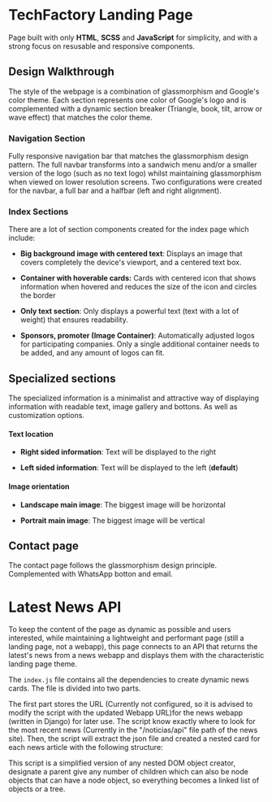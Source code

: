 # TechFactory Landing Page

Page built with only **HTML**, **SCSS** and **JavaScript** for simplicity, and with a strong focus on resusable and responsive components. 

## Design Walkthrough

The style of the webpage is a combination of glassmorphism and Google's color theme. Each section represents one color of Google's logo and is complemented with a dynamic section breaker (Triangle, book, tilt, arrow or wave effect) that matches the color theme. 

### Navigation Section

Fully responsive navigation bar that matches the glassmorphism design pattern. The full navbar transforms into a sandwich menu and/or a smaller version of the logo (such as no text logo) whilst maintaining glassmorphism when viewed on lower resolution screens. Two configurations were created for the navbar, a full bar and a halfbar (left and right alignment).

### Index Sections

There are a lot of section components created for the index page which include:

* **Big background image with centered text**: Displays an image that covers completely the device's viewport, and a centered text box.

* **Container with hoverable cards:** Cards with centered icon that shows information when hovered and reduces the size of the icon and circles the border

* **Only text section**: Only displays a powerful text (text with a lot of weight) that ensures readability.

* **Sponsors, promoter (Image Container)**:  Automatically adjusted logos for participating companies. Only a single additional container needs to be added, and any amount of logos can fit.

## Specialized sections

The specialized information is a minimalist and attractive way of displaying information  with readable text,  image gallery and bottons. As well as customization options. 

#### Text location

* **Right sided information**: Text will be displayed to the right

* **Left sided information**: Text will be displayed to the left (**default**)

#### Image orientation

* **Landscape main image**: The biggest image will be horizontal

* **Portrait main image**: The biggest image will be vertical

## Contact page

The contact page follows the glassmorphism design principle. Complemented with WhatsApp botton and email.

# Latest News API

To keep the content of the page as dynamic as possible and users interested, while maintaining a lightweight and performant page (still a landing page, not a webapp), this page connects to an API that returns the latest's news from a news webapp and displays them with the characteristic landing page theme. 

The `index.js` file contains all the dependencies to create dynamic news cards. The file is divided into two parts.

The first part stores the URL (Currently not configured, so it is advised to modify the script with the updated Webapp URL)for the news webapp (written in Django) for later use. The script know exactly where to look for the most recent news (Currently in the "/noticias/api" file path of the news site). Then, the script will extract the json file and created a nested card for each news article with the following structure:

This script is a simplified version of any nested DOM object creator, designate a parent give any number of children which can also be node objects that can have a node object, so everything becomes a linked list of objects or a tree. 
